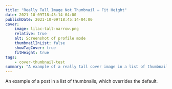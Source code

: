 ```yaml
---
title: "Really Tall Image Not Thumbnail — Fit Height"
date: 2021-10-09T18:45:14-04:00
publishDate: 2021-10-09T18:45:14-04:00
cover:
    image: lilac-tall-narrow.png
    relative: true
    alt: Screenshot of profile mode
    thumbnailInList: false
    showTagCover: true
    fitHeight: true
tags:
    - cover-thumbnail-test
summary: "A example of a really tall cover image in a list of thumbnails"
---
```


An example of a post in a list of thumbnails, which overrides the default.
